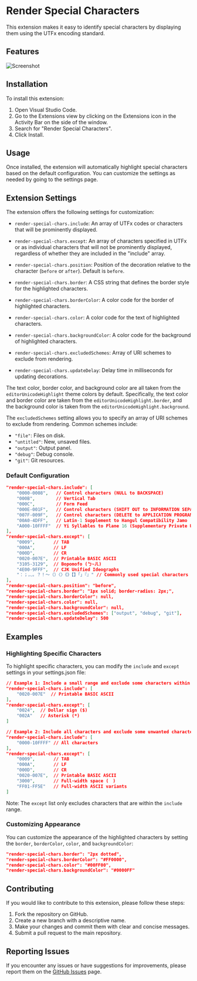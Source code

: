 Render Special Characters
=========================

This extension makes it easy to identify special characters by displaying them using the UTFx encoding standard.

## Features

![Screenshot](https://raw.githubusercontent.com/miku3920/vscode-render-special-chars/main/images/example.png)

## Installation

To install this extension:

1. Open Visual Studio Code.
2. Go to the Extensions view by clicking on the Extensions icon in the Activity Bar on the side of the window.
3. Search for "Render Special Characters".
4. Click Install.

## Usage

Once installed, the extension will automatically highlight special characters based on the default configuration. You can customize the settings as needed by going to the settings page.

## Extension Settings

The extension offers the following settings for customization:

* `render-special-chars.include`: An array of UTFx codes or characters that will be prominently displayed.

* `render-special-chars.except`: An array of characters specified in UTFx or as individual characters that will not be prominently displayed, regardless of whether they are included in the "include" array.

* `render-special-chars.position`: Position of the decoration relative to the character (`before` or `after`). Default is `before`.

* `render-special-chars.border`: A CSS string that defines the border style for the highlighted characters.

* `render-special-chars.borderColor`: A color code for the border of highlighted characters.

* `render-special-chars.color`: A color code for the text of highlighted characters.

* `render-special-chars.backgroundColor`: A color code for the background of highlighted characters.

* `render-special-chars.excludedSchemes`: Array of URI schemes to exclude from rendering.

* `render-special-chars.updateDelay`: Delay time in milliseconds for updating decorations.

The text color, border color, and background color are all taken from the `editorUnicodeHighlight` theme colors by default. Specifically, the text color and border color are taken from the `editorUnicodeHighlight.border`, and the background color is taken from the `editorUnicodeHighlight.background`.

The `excludedSchemes` setting allows you to specify an array of URI schemes to exclude from rendering. Common schemes include:
- `"file"`: Files on disk.
- `"untitled"`: New, unsaved files.
- `"output"`: Output panel.
- `"debug"`: Debug console.
- `"git"`: Git resources.

### Default Configuration

```json
"render-special-chars.include": [
    "0000-0008",   // Control characters (NULL to BACKSPACE)
    "000B",        // Vertical Tab
    "000C",        // Form Feed
    "000E-001F",   // Control characters (SHIFT OUT to INFORMATION SEPARATOR ONE)
    "007F-009F",   // Control characters (DELETE to APPLICATION PROGRAM COMMAND)
    "00A0-4DFF",   // Latin-1 Supplement to Hangul Compatibility Jamo
    "A000-10FFFF"  // Yi Syllables to Plane 16 (Supplementary Private Use Area-B)
],
"render-special-chars.except": [
    "0009",       // TAB
    "000A",       // LF
    "000D",       // CR
    "0020-007E",  // Printable BASIC ASCII
    "3105-3129",  // Bopomofo (ㄅ~ㄦ)
    "4E00-9FFF",  // CJK Unified Ideographs
    "：；，、。？！〜（）〈〉《》【】「」『』" // Commonly used special characters
],
"render-special-chars.position": "before",
"render-special-chars.border": "1px solid; border-radius: 2px;",
"render-special-chars.borderColor": null,
"render-special-chars.color": null,
"render-special-chars.backgroundColor": null,
"render-special-chars.excludedSchemes": ["output", "debug", "git"],
"render-special-chars.updateDelay": 500
```

## Examples

### Highlighting Specific Characters

To highlight specific characters, you can modify the `include` and `except` settings in your settings.json file:

```json
// Example 1: Include a small range and exclude some characters within that range
"render-special-chars.include": [
    "0020-007E"  // Printable BASIC ASCII
],
"render-special-chars.except": [
    "0024",  // Dollar sign ($)
    "002A"   // Asterisk (*)
]

// Example 2: Include all characters and exclude some unwanted characters
"render-special-chars.include": [
    "0000-10FFFF" // All characters
],
"render-special-chars.except": [
    "0009",       // TAB
    "000A",       // LF
    "000D",       // CR
    "0020-007E",  // Printable BASIC ASCII
    "3000",       // Full-width space (　)
    "FF01-FF5E"   // Full-width ASCII variants
]
```

Note: The `except` list only excludes characters that are within the `include` range.

### Customizing Appearance

You can customize the appearance of the highlighted characters by setting the `border`, `borderColor`, `color`, and `backgroundColor`:

```json
"render-special-chars.border": "2px dotted",
"render-special-chars.borderColor": "#FF0000",
"render-special-chars.color": "#00FF00",
"render-special-chars.backgroundColor": "#0000FF"
```

## Contributing

If you would like to contribute to this extension, please follow these steps:

1. Fork the repository on GitHub.
2. Create a new branch with a descriptive name.
3. Make your changes and commit them with clear and concise messages.
4. Submit a pull request to the main repository.

## Reporting Issues

If you encounter any issues or have suggestions for improvements, please report them on the [GitHub Issues](https://github.com/miku3920/vscode-render-special-chars/issues) page.
